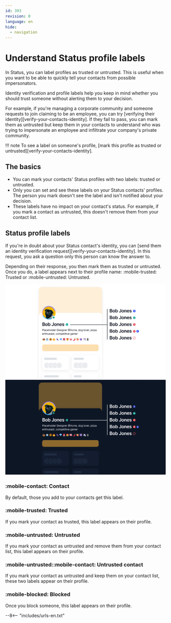 ```yaml
---
id: 393
revision: 0
language: en
hide:
  - navigation
---
```


# Understand Status profile labels

In Status, you can label profiles as trusted or untrusted. This is useful when you want to be able to quickly tell your contacts from possible impersonators.

Identity verification and profile labels help you keep in mind whether you should trust someone without alerting them to your decision.

For example, if you're managing a corporate community and someone requests to join claiming to be an employee, you can try [verifying their identity][verify-your-contacts-identity]. If they fail to pass, you can mark them as untrusted but keep them in your contacts to understand who was trying to impersonate an employee and infiltrate your company's private community.

!!! note
    To see a label on someone's profile, [mark this profile as trusted or untrusted][verify-your-contacts-identity].


## The basics

- You can mark your contacts' Status profiles with two labels: trusted or untrusted.
- Only you can set and see these labels on your Status contacts' profiles. The person you mark doesn't see the label and isn't notified about your decision.
- These labels have no impact on your contact's status. For example, if you mark a contact as untrusted, this doesn't remove them from your contact list.

## Status profile labels

If you're in doubt about your Status contact's identity, you can [send them an identity verification request][verify-your-contacts-identity]. In this request, you ask a question only this person can know the answer to.

Depending on their response, you then mark them as trusted or untrusted. Once you do, a label appears next to their profile name: :mobile-trusted: Trusted or :mobile-untrusted: Untrusted.

![There are several types of labels and label combinations you can use to mark someone else's profile.](./understand-status-profile-labels/393-0-1-light.png#only-light)
![There are several types of labels and label combinations you can use to mark someone else's profile.](./understand-status-profile-labels/393-0-1-dark.png#only-dark)

### :mobile-contact: Contact

By default, those you add to your contacts get this label.

### :mobile-trusted: Trusted

If you mark your contact as trusted, this label appears on their profile.

### :mobile-untrusted: Untrusted

If you mark your contact as untrusted and remove them from your contact list, this label appears on their profile.

### :mobile-untrusted::mobile-contact: Untrusted contact

If you mark your contact as untrusted and keep them on your contact list, these two labels appear on their profile.

### :mobile-blocked: Blocked

Once you block someone, this label appears on their profile.

--8<-- "includes/urls-en.txt"
